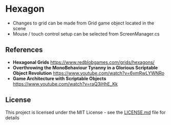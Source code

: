 # Hexagon

* Changes to grid can be made from Grid game object located in the scene
* Mouse / touch control setup can be selected from ScreenManager.cs

## References
*  **Hexagonal Grids** https://www.redblobgames.com/grids/hexagons/
* **Overthrowing the MonoBehaviour Tyranny in a Glorious Scriptable Object Revolution** https://www.youtube.com/watch?v=6vmRwLYWNRo
* **Game Architecture with Scriptable Objects** https://www.youtube.com/watch?v=raQ3iHhE_Kk

## License

This project is licensed under the MIT License - see the [LICENSE.md](LICENSE.md) file for details